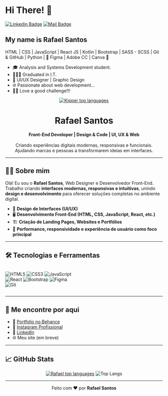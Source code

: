 <h1>Hi There! 👋</h1>

[![Linkedin Badge](https://img.shields.io/badge/-LinkedIn-6633cc?style=flat-square&logo=Linkedin&logoColor=white&link=https://www.linkedin.com/in/rafael-santos-b49155151/)](https://www.linkedin.com/in/rafael-santos-b49155151/)
[![Mail Badge](https://img.shields.io/badge/-Email-6633cc?style=flat&labelColor=6633cc&logo=gmail&logoColor=white)](mailto:rafaelsantos.ss.com)

## My name is Rafael Santos
HTML | CSS | JavaScript | React JS | Kotlin | Bootstrap | SASS - SCSS | Git & GitHub | Python | 🚀
Figma | Adobe CC | Canva 🚀

- 🎓 Analysis and Systems Development student.
- 👨🏼‍🎓 Graduated in I.T.
- 🎨 UI/UX Designer | Graphic Design
- 🌐 Passionate about web development...
- 💪🏼 Love a good challenge!!!

<div align="center">
  
[![Kipper top languages](https://github-readme-stats.vercel.app/api/top-langs/?username=rafaelsantoos&theme=blue-white)](https://github.com/anuraghazra/github-readme-stats)
  
 </div>

 <h1 align="center">Rafael Santos</h1>

<p align="center">
  <b>Front-End Developer | Design & Code | UI, UX & Web</b><br><br>
  Criando experiências digitais modernas, responsivas e funcionais.<br>
  Ajudando marcas e pessoas a transformarem ideias em interfaces.
</p>

---

## 👨‍💻 Sobre mim

Olá! Eu sou o **Rafael Santos**, Web Designer e Desenvolvedor Front-End.  
Trabalho criando **interfaces modernas, responsivas e intuitivas**, unindo **design e desenvolvimento** para oferecer soluções completas no ambiente digital.

- 🎨 **Design de Interfaces (UI/UX)**  
- 🖥️ **Desenvolvimento Front-End (HTML, CSS, JavaScript, React, etc.)**  
- 🏗️ **Criação de Landing Pages, Websites e Portfólios**  
- 🚀 **Performance, responsividade e experiência de usuário como foco principal**  

---

## 🛠️ Tecnologias e Ferramentas

<div style="display: flex; flex-wrap: wrap;">
  
![HTML5](https://img.shields.io/badge/HTML5-E34F26?style=for-the-badge&logo=html5&logoColor=white) 
![CSS3](https://img.shields.io/badge/CSS3-1572B6?style=for-the-badge&logo=css3&logoColor=white) 
![JavaScript](https://img.shields.io/badge/JavaScript-F7DF1E?style=for-the-badge&logo=javascript&logoColor=black)  
![React](https://img.shields.io/badge/React-20232A?style=for-the-badge&logo=react&logoColor=61DAFB) 
![Bootstrap](https://img.shields.io/badge/Bootstrap-563D7C?style=for-the-badge&logo=bootstrap&logoColor=white)
![Figma](https://img.shields.io/badge/Figma-F24E1E?style=for-the-badge&logo=figma&logoColor=white)  
![Git](https://img.shields.io/badge/Git-F05032?style=for-the-badge&logo=git&logoColor=white)  

</div>

---

## 🚀 Me encontre por aqui

- 🔗 [Portfolio no Behance](https://www.behance.net/rafaelsantoss)  
- 🔗 [Instagram Profissional](https://www.instagram.com/rafaelsantos.studio/)
- 🔗 [LinkedIn]([https://www.linkedin.com/in/rafael-santos-b49155151/)
- 🌐 Meu site (em breve)

---

## 📈 GitHub Stats

<div align="center">
  
[![Rafael top languages](https://github-readme-stats.vercel.app/api/top-langs/?username=rafaelsantoos&theme=blue-white)](https://github.com/anuraghazra/github-readme-stats) 
![Top Langs](https://github-readme-stats.vercel.app/api/top-langs/?username=rafaelsantoos&layout=compact&theme=tokyonight&hide_border=true)  

</div>

---

<p align="center">
Feito com ❤️ por <b>Rafael Santos</b>
</p>

